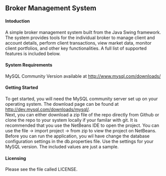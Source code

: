 ## Broker Management System
#### Intoduction
A simple broker management system built from the Java Swing framework.  The system provides tools for the individual broker to manage client and account details, perform client transactions, view market data, monitor client portfolios, and other key functionalities.  A full list of supported features is included below.  
#### System Requirements
MySQL Community Version available at http://www.mysql.com/downloads/ 
#### Getting Started
To get started, you will need the MySQL community server set up on your operating system.  The download page can be found at http://dev.mysql.com/downloads/mysql/.  
Next, you can either download a zip file of the repo directly from Github or clone the repo to your system locally if your familar with git.  It is recommended that you use the NetBeans IDE to open the project.  You can use the file -> import project -> from zip to view the project on NetBeans.
Before you can run the application, you wil have change the database configuration settings in the db.properties file.  Use the settings for your MySQL version.  The included values are just a sample.   
#### Licensing 
Please see the file called LICENSE.
